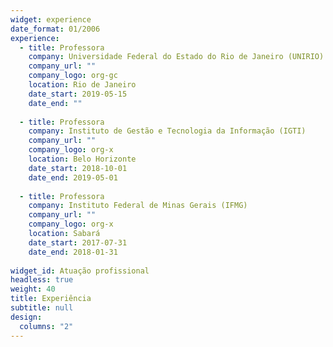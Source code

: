 ```yaml
---
widget: experience
date_format: 01/2006
experience:
  - title: Professora
    company: Universidade Federal do Estado do Rio de Janeiro (UNIRIO)
    company_url: ""
    company_logo: org-gc
    location: Rio de Janeiro
    date_start: 2019-05-15
    date_end: ""
      
  - title: Professora
    company: Instituto de Gestão e Tecnologia da Informação (IGTI)
    company_url: ""
    company_logo: org-x
    location: Belo Horizonte
    date_start: 2018-10-01
    date_end: 2019-05-01
       
  - title: Professora
    company: Instituto Federal de Minas Gerais (IFMG)
    company_url: ""
    company_logo: org-x
    location: Sabará
    date_start: 2017-07-31
    date_end: 2018-01-31
       
widget_id: Atuação profissional
headless: true
weight: 40
title: Experiência
subtitle: null
design:
  columns: "2"
---
```

